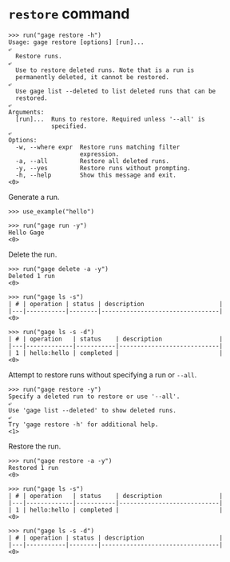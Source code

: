 # `restore` command

    >>> run("gage restore -h")
    Usage: gage restore [options] [run]...
    ⤶
      Restore runs.
    ⤶
      Use to restore deleted runs. Note that is a run is
      permanently deleted, it cannot be restored.
    ⤶
      Use gage list --deleted to list deleted runs that can be
      restored.
    ⤶
    Arguments:
      [run]...  Runs to restore. Required unless '--all' is
                specified.
    ⤶
    Options:
      -w, --where expr  Restore runs matching filter
                        expression.
      -a, --all         Restore all deleted runs.
      -y, --yes         Restore runs without prompting.
      -h, --help        Show this message and exit.
    <0>

Generate a run.

    >>> use_example("hello")

    >>> run("gage run -y")
    Hello Gage
    <0>

Delete the run.

    >>> run("gage delete -a -y")
    Deleted 1 run
    <0>

    >>> run("gage ls -s")
    | # | operation | status | description                     |
    |---|-----------|--------|---------------------------------|
    <0>

    >>> run("gage ls -s -d")
    | # | operation   | status    | description                |
    |---|-------------|-----------|----------------------------|
    | 1 | hello:hello | completed |                            |
    <0>

Attempt to restore runs without specifying a run or `--all`.

    >>> run("gage restore -y")
    Specify a deleted run to restore or use '--all'.
    ⤶
    Use 'gage list --deleted' to show deleted runs.
    ⤶
    Try 'gage restore -h' for additional help.
    <1>

Restore the run.

    >>> run("gage restore -a -y")
    Restored 1 run
    <0>

    >>> run("gage ls -s")
    | # | operation   | status    | description                |
    |---|-------------|-----------|----------------------------|
    | 1 | hello:hello | completed |                            |
    <0>

    >>> run("gage ls -s -d")
    | # | operation | status | description                     |
    |---|-----------|--------|---------------------------------|
    <0>
